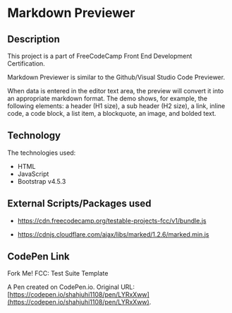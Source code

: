 # Markdown Previewer

## Description

This project is a part of FreeCodeCamp Front End Development Certification.

Markdown Previewer is similar to the Github/Visual Studio Code Previewer.

When data is entered in the editor text area, the preview will convert it into an appropriate markdown format. The demo shows, for example, the following elements: a header (H1 size), a sub header (H2 size), a link, inline code, a code block, a list item, a blockquote, an image, and bolded text.

## Technology

The technologies used:

* HTML
* JavaScript
* Bootstrap v4.5.3

## External Scripts/Packages used

* https://cdn.freecodecamp.org/testable-projects-fcc/v1/bundle.js

* https://cdnjs.cloudflare.com/ajax/libs/marked/1.2.6/marked.min.js


## CodePen Link

Fork Me! FCC: Test Suite Template

A Pen created on CodePen.io. Original URL: [https://codepen.io/shahjuhi1108/pen/LYRxXww](https://codepen.io/shahjuhi1108/pen/LYRxXww).


